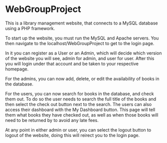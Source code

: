 # WebGroupProject

This is a library management website, that connects to a MySQL database using a PHP framework.

To start up the website, you must run the MySQL and Apache servers. You then navigate to the localhost/WebGroupProject to get to the login page.

In it you can register as a User or an Admin, which will decide which version of the website you will see, admin for admin, and user for user.
After this you will login under that account and be taken to your respective homepage.

For the admins, you can now add, delete, or edit the availability of books in the database.

For the users, you can now search for books in the database, and check them out. To do so the user needs to search the full title of the books and 
then select the check out button next to the search. The users can also access their dashboard with the My Dashboard button. This page will tell them
what books they have checked out, as well as when those books will need to be returned by to avoid any late fees.

At any point in either admin or user, you can select the logout button to logout of the website, doing this will reirect you to the login page.
